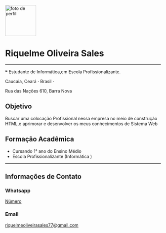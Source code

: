 <!DOCTYPE html>
<html lang="pt-br">
<head>
    <meta charset="UTF-8">
    <metameta http-equiv="X-UA-Compatible" content="IE=edge">
    <meta name="viewport" content="width=device-width, initial-scale=1.0">
    <title>Meu Currículo</title>
</head>
<body>
      <div>
            <img src="" width="100 px" alt="foto de perfil ">
            <h1>Riquelme Oliveira Sales</h1> 
            <hr/> <!-- linha horizontal -->      
      </div>
    <p> 
        &#10077 Estudante de Informática,em Escola Profissionalizante.
    </p>
    <span>Caucaia,</span>
    <span>Ceará</span> &sdot;
    <span>Brasil</span> &sdot; 
    <p></p>Rua das Nações 610,  Barra Nova</p>
    <h2>Objetivo</h2>
      <p>
     Buscar uma colocação Profissional nessa empresa no meio de  construção HTML,e  aprimorar e desenvolver os meus conhecimentos de Sistema Web  
      </p>
   <h2>Formação Acadêmica</h2>
      <ul>
         <li>
         Cursando 1° ano do Ensino Médio 
         </li> 
         <li>
             Escola Profissionalizante (Informática )
         </li> 
      </ul>
      <hr/><!-- linha horizontal -->
      <h2>
          Informações de Contato
      <h3>Whatsapp</h3>
      <a href="https://api.whatsapp.com/send?phone=5585991176097">Número
      </a>
   <h3>Email</h3>
       <a href="mailto:riquelmeoliveirasales77@gmail.com">riquelmeoliveirasales77@gmail.com
       </a>
</body>
</html
